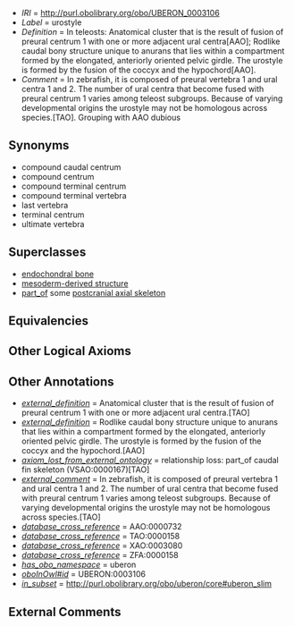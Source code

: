  * *IRI* = http://purl.obolibrary.org/obo/UBERON_0003106
 * *Label* = urostyle
 * *Definition* = In teleosts: Anatomical cluster that is the result of fusion of preural centrum 1 with one or more adjacent ural centra[AAO]; Rodlike caudal bony structure unique to anurans that lies within a compartment formed by the elongated, anteriorly oriented pelvic girdle. The urostyle is formed by the fusion of the coccyx and the hypochord[AAO].
 * *Comment* = In zebrafish, it is composed of preural vertebra 1 and ural centra 1 and 2. The number of ural centra that become fused with preural centrum 1 varies among teleost subgroups. Because of varying developmental origins the urostyle may not be homologous across species.[TAO]. Grouping with AAO dubious

## Synonyms

 * compound caudal centrum
 * compound centrum
 * compound terminal centrum
 * compound terminal vertebra
 * last vertebra
 * terminal centrum
 * ultimate vertebra

## Superclasses

 * [endochondral bone](../../UBERON/13/UBERON_0002513.md)
 * [mesoderm-derived structure](../../UBERON/20/UBERON_0004120.md)
 * [part_of](../../BFO/50/BFO_0000050.md) some [postcranial axial skeleton](../../UBERON/90/UBERON_0002090.md)

## Equivalencies


## Other Logical Axioms


## Other Annotations

 * *[external_definition](../../UBPROP/01/UBPROP_0000001.md)* = Anatomical cluster that is the result of fusion of preural centrum 1 with one or more adjacent ural centra.[TAO]
 * *[external_definition](../../UBPROP/01/UBPROP_0000001.md)* = Rodlike caudal bony structure unique to anurans that lies within a compartment formed by the elongated, anteriorly oriented pelvic girdle. The urostyle is formed by the fusion of the coccyx and the hypochord.[AAO]
 * *[axiom_lost_from_external_ontology](../../UBPROP/02/UBPROP_0000002.md)* = relationship loss: part_of caudal fin skeleton (VSAO:0000167)[TAO]
 * *[external_comment](../../UBPROP/05/UBPROP_0000005.md)* = In zebrafish, it is composed of preural vertebra 1 and ural centra 1 and 2. The number of ural centra that become fused with preural centrum 1 varies among teleost subgroups. Because of varying developmental origins the urostyle may not be homologous across species.[TAO]
 * *[database_cross_reference](../../ef/oboInOwl#hasDbXref.md)* = AAO:0000732
 * *[database_cross_reference](../../ef/oboInOwl#hasDbXref.md)* = TAO:0000158
 * *[database_cross_reference](../../ef/oboInOwl#hasDbXref.md)* = XAO:0003080
 * *[database_cross_reference](../../ef/oboInOwl#hasDbXref.md)* = ZFA:0000158
 * *[has_obo_namespace](../../ce/oboInOwl#hasOBONamespace.md)* = uberon
 * *[oboInOwl#id](../../id/oboInOwl#id.md)* = UBERON:0003106
 * *[in_subset](../../et/oboInOwl#inSubset.md)* = http://purl.obolibrary.org/obo/uberon/core#uberon_slim

## External Comments

